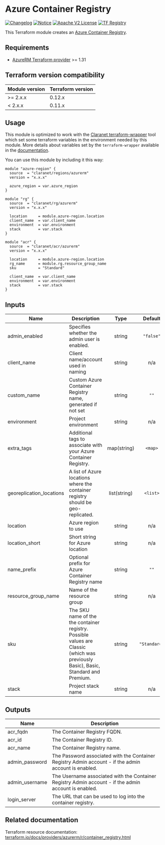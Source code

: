 # Azure Container Registry
[![Changelog](https://img.shields.io/badge/changelog-release-green.svg)](CHANGELOG.md) [![Notice](https://img.shields.io/badge/notice-copyright-yellow.svg)](NOTICE) [![Apache V2 License](https://img.shields.io/badge/license-Apache%20V2-orange.svg)](LICENSE) [![TF Registry](https://img.shields.io/badge/terraform-registry-blue.svg)](https://registry.terraform.io/modules/claranet/acr/azurerm/)

This Terraform module creates an [Azure Container Registry](https://docs.microsoft.com/en-us/azure/container-registry/).

## Requirements

* [AzureRM Terraform provider](https://www.terraform.io/docs/providers/azurerm/) >= 1.31

## Terraform version compatibility

| Module version | Terraform version |
|----------------|-------------------|
| >= 2.x.x       | 0.12.x            |
| <  2.x.x       | 0.11.x            |

## Usage

This module is optimized to work with the [Claranet terraform-wrapper](https://github.com/claranet/terraform-wrapper) tool
which set some terraform variables in the environment needed by this module.
More details about variables set by the `terraform-wrapper` available in the [documentation](https://github.com/claranet/terraform-wrapper#environment).

You can use this module by including it this way:

```hcl
module "azure-region" {
  source  = "claranet/regions/azurerm"
  version = "x.x.x"

  azure_region = var.azure_region
}

module "rg" {
  source  = "claranet/rg/azurerm"
  version = "x.x.x"

  location     = module.azure-region.location
  client_name  = var.client_name
  environment  = var.environment
  stack        = var.stack
}

module "acr" {
  source  = "claranet/acr/azurerm"
  version = "x.x.x"

  location     = module.azure-region.location
  rg_name      = module.rg.resource_group_name
  sku          = "Standard"

  client_name  = var.client_name
  environment  = var.environment
  stack        = var.stack
}
```

## Inputs

| Name | Description | Type | Default | Required |
|------|-------------|:----:|:-----:|:-----:|
| admin\_enabled | Specifies whether the admin user is enabled. | string | `"false"` | no |
| client\_name | Client name/account used in naming | string | n/a | yes |
| custom\_name | Custom Azure Container Registry name, generated if not set | string | `""` | no |
| environment | Project environment | string | n/a | yes |
| extra\_tags | Additional tags to associate with your Azure Container Registry. | map(string) | `<map>` | no |
| georeplication\_locations | A list of Azure locations where the container registry should be geo-replicated. | list(string) | `<list>` | no |
| location | Azure region to use | string | n/a | yes |
| location\_short | Short string for Azure location | string | n/a | yes |
| name\_prefix | Optional prefix for Azure Container Registry name | string | `""` | no |
| resource\_group\_name | Name of the resource group | string | n/a | yes |
| sku | The SKU name of the the container registry. Possible values are Classic (which was previously Basic), Basic, Standard and Premium. | string | `"Standard"` | no |
| stack | Project stack name | string | n/a | yes |

## Outputs

| Name | Description |
|------|-------------|
| acr\_fqdn | The Container Registry FQDN. |
| acr\_id | The Container Registry ID. |
| acr\_name | The Container Registry name. |
| admin\_password | The Password associated with the Container Registry Admin account - if the admin account is enabled. |
| admin\_username | The Username associated with the Container Registry Admin account - if the admin account is enabled. |
| login\_server | The URL that can be used to log into the container registry. |

## Related documentation

Terraform resource documentation: [terraform.io/docs/providers/azurerm/r/container_registry.html](https://www.terraform.io/docs/providers/azurerm/r/container_registry.html)
